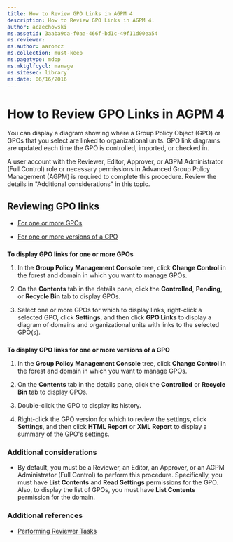 ```yaml
---
title: How to Review GPO Links in AGPM 4
description: How to Review GPO Links in AGPM 4.
author: aczechowski
ms.assetid: 3aaba9da-f0aa-466f-bd1c-49f11d00ea54
ms.reviewer:
ms.author: aaroncz
ms.collection: must-keep
ms.pagetype: mdop
ms.mktglfcycl: manage
ms.sitesec: library
ms.date: 06/16/2016
---
```



# How to Review GPO Links in AGPM 4


You can display a diagram showing where a Group Policy Object (GPO) or GPOs that you select are linked to organizational units. GPO link diagrams are updated each time the GPO is controlled, imported, or checked in.

A user account with the Reviewer, Editor, Approver, or AGPM Administrator (Full Control) role or necessary permissions in Advanced Group Policy Management (AGPM) is required to complete this procedure. Review the details in "Additional considerations" in this topic.

## Reviewing GPO links


-   [For one or more GPOs](#bkmk-gpos)

-   [For one or more versions of a GPO](#bkmk-gpo-versions)

### <a href="" id="bkmk-gpos"></a>

**To display GPO links for one or more GPOs**

1.  In the **Group Policy Management Console** tree, click **Change Control** in the forest and domain in which you want to manage GPOs.

2.  On the **Contents** tab in the details pane, click the **Controlled**, **Pending**, or **Recycle Bin** tab to display GPOs.

3.  Select one or more GPOs for which to display links, right-click a selected GPO, click **Settings**, and then click **GPO Links** to display a diagram of domains and organizational units with links to the selected GPO(s).

### <a href="" id="bkmk-gpo-versions"></a>

**To display GPO links for one or more versions of a GPO**

1.  In the **Group Policy Management Console** tree, click **Change Control** in the forest and domain in which you want to manage GPOs.

2.  On the **Contents** tab in the details pane, click the **Controlled** or **Recycle Bin** tab to display GPOs.

3.  Double-click the GPO to display its history.

4.  Right-click the GPO version for which to review the settings, click **Settings**, and then click **HTML Report** or **XML Report** to display a summary of the GPO's settings.

### Additional considerations

-   By default, you must be a Reviewer, an Editor, an Approver, or an AGPM Administrator (Full Control) to perform this procedure. Specifically, you must have **List Contents** and **Read Settings** permissions for the GPO. Also, to display the list of GPOs, you must have **List Contents** permission for the domain.

### Additional references

-   [Performing Reviewer Tasks](performing-reviewer-tasks-agpm40.md)

 

 





